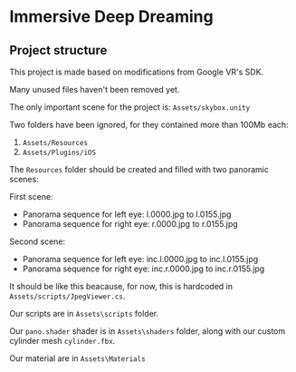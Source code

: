 # Immersive Deep Dreaming

## Project structure

This project is made based on modifications from Google VR's SDK.

Many unused files haven't been removed yet.

The only important scene for the project is: `Assets/skybox.unity`

Two folders have been ignored, for they contained more than 100Mb each:

1. `Assets/Resources`
2. `Assets/Plugins/iOS`

The `Resources` folder should be created and filled with two panoramic scenes:

First scene:

* Panorama sequence for left eye: l.0000.jpg to l.0155.jpg
* Panorama sequence for right eye: r.0000.jpg to r.0155.jpg

Second scene:

* Panorama sequence for left eye: inc.l.0000.jpg to inc.l.0155.jpg
* Panorama sequence for right eye: inc.r.0000.jpg to inc.r.0155.jpg

It should be like this beacause, for now, this is hardcoded in `Assets/scripts/JpegViewer.cs`.

Our scripts are in `Assets\scripts` folder.

Our `pano.shader` shader is in `Assets\shaders` folder, along with our custom cylinder mesh `cylinder.fbx`.

Our material are in `Assets\Materials`